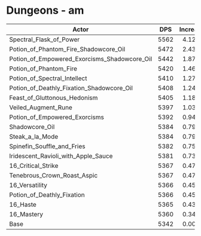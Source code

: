 # Dungeons - am
| Actor | DPS | Increase |
|---|:---:|:---:|
|Spectral_Flask_of_Power|5562|4.12%|
|Potion_of_Phantom_Fire_Shadowcore_Oil|5472|2.43%|
|Potion_of_Empowered_Exorcisms_Shadowcore_Oil|5442|1.87%|
|Potion_of_Phantom_Fire|5420|1.46%|
|Potion_of_Spectral_Intellect|5410|1.27%|
|Potion_of_Deathly_Fixation_Shadowcore_Oil|5408|1.24%|
|Feast_of_Gluttonous_Hedonism|5405|1.18%|
|Veiled_Augment_Rune|5397|1.03%|
|Potion_of_Empowered_Exorcisms|5392|0.94%|
|Shadowcore_Oil|5384|0.79%|
|Steak_a_la_Mode|5384|0.79%|
|Spinefin_Souffle_and_Fries|5382|0.75%|
|Iridescent_Ravioli_with_Apple_Sauce|5381|0.73%|
|16_Critical_Strike|5367|0.47%|
|Tenebrous_Crown_Roast_Aspic|5367|0.47%|
|16_Versatility|5366|0.45%|
|Potion_of_Deathly_Fixation|5366|0.45%|
|16_Haste|5365|0.43%|
|16_Mastery|5360|0.34%|
|Base|5342|0.00%|
